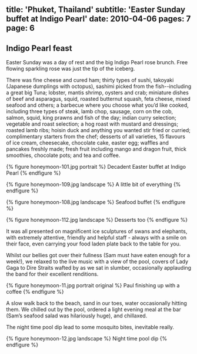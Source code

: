 title: 'Phuket, Thailand'
subtitle: 'Easter Sunday buffet at Indigo Pearl'
date: 2010-04-06
pages: 7
page: 6
---

## Indigo Pearl feast

Easter Sunday was a day of rest and the big Indigo Pearl rose brunch. Free flowing sparkling rose was just the tip of the iceberg.

There was fine cheese and cured ham; thirty types of sushi, takoyaki (Japanese dumplings with octopus), sashimi picked from the fish--including a great big Tuna; lobster, mantis shrimp, oysters and crab; miniature dishes of beef and asparagus, squid, roasted butternut squash, feta cheese, mixed seafood and others; a barbecue where you choose what you’d like cooked, including three types of steak, lamb chop, sausage, corn on the cob, salmon, squid, king prawns and fish of the day; indian curry selection; vegetable and roast selection; a hog roast with mustard and dressings; roasted lamb ribs; hoisin duck and anything you wanted stir fried or curried; complimentary starters from the chef; desserts of all varieties, 15 flavours of ice cream, cheesecake, chocolate cake, easter egg; waffles and pancakes freshly made; fresh fruit including mango and dragon fruit, thick smoothies, chocolate pots; and tea and coffee.

{% figure honeymoon-101.jpg portrait %}
Decadent Easter buffet at Indigo Pearl
{% endfigure %}

{% figure honeymoon-109.jpg landscape %}
A little bit of everything
{% endfigure %}

{% figure honeymoon-108.jpg landscape %}
Seafood buffet
{% endfigure %}

{% figure honeymoon-112.jpg landscape %}
Desserts too
{% endfigure %}

It was all presented on magnificent ice sculptures of swans and elephants, with extremely attentive, friendly and helpful staff - always with a smile on their face, even carrying your food laden plate back to the table for you.

Whilst our bellies got over their fullness (Sam must have eaten enough for a week!), we relaxed to the live music with a view of the pool, covers of Lady Gaga to Dire Straits wafted by as we sat in slumber, occasionally applauding the band for their excellent renditions.

{% figure honeymoon-11.jpg portrait original %}
Paul finishing up with a coffee
{% endfigure %}

A slow walk back to the beach, sand in our toes, water occasionally hitting them. We chilled out by the pool, ordered a light evening meal at the bar (Sam’s seafood salad was hilariously huge), and chillaxed.

The night time pool dip lead to some mosquito bites, inevitable really.

{% figure honeymoon-12.jpg landscape %}
Night time pool dip
{% endfigure %}
